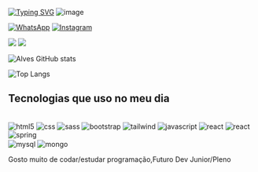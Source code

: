 [![Typing SVG](https://readme-typing-svg.herokuapp.com?font=Nunito&weight=500&pause=1000&color=2B7FFF&vCenter=true&random=false&width=435&lines=Ol%C3%A1%2C+me+chamo+Guilherme+Alves+Rodrigues;Formado+em+Developer+Full+Stack+pela+RecodePro;Formado+em+Desenvolvimento+de+Sistemas)](https://git.io/typing-svg)
![image](https://github.com/GuiAlvesR/GuiAlvesR/assets/139154854/9fa165ab-3ca9-4b5f-9408-ffa4dd517071)

[![WhatsApp](https://img.shields.io/badge/WhatsApp-25D366?style=for-the-badge&logo=whatsapp&logoColor=white)](https://wa.me/558798124966)
[![Instagram](https://img.shields.io/badge/Instagram-E4405F?style=for-the-badge&logo=instagram&logoColor=white)](https://instagram.com/guilhermealvesa17?igshid=MzNlNGNkZWQ4Mg==)<div><a href = "mailto:guialvesrodrigues15@gmail.com"><img src="https://img.shields.io/badge/-Gmail-%23333?style=for-the-badge&logo=gmail&logoColor=white" target="_blank"></a>
<a href="https://www.linkedin.com/in/guilherme-alves-rodrigues-b0562427b/" target="_blank"><img src="https://img.shields.io/badge/-LinkedIn-%230077B5?style=for-the-badge&logo=linkedin&logoColor=white" target="_blank"></a></div>

![Alves GitHub stats](https://github-readme-stats.vercel.app/api?username=GuiAlvesR&show_icons=true&theme=transparent)

![Top Langs](https://github-readme-stats.vercel.app/api/top-langs/?username=GuiAlvesR&layout=compact&theme=transparent)

## Tecnologias que uso no meu dia

<div style=" display : innline_block"><br/>
  <img align="center" alt="html5" src="https://img.shields.io/badge/HTML5-E34F26?style=for-the-badge&logo=html5&logoColor=white" />
  <img align="center" alt="css" src="https://img.shields.io/badge/CSS3-1572B6?style=for-the-badge&logo=css3&logoColor=white" />
  <img align="center" alt="sass" src="https://img.shields.io/badge/Sass-CC6699?style=for-the-badge&logo=sass&logoColor=white" />  
  <img align="center" alt="bootstrap" src="https://img.shields.io/badge/Bootstrap-563D7C?style=for-the-badge&logo=bootstrap&logoColor=white" />  
  <img align="center" alt="tailwind" src="https://img.shields.io/badge/Tailwind_CSS-38B2AC?style=for-the-badge&logo=tailwind-css&logoColor=white"/>  
  <img align="center" alt="javascript" src="https://img.shields.io/badge/JavaScript-323330?style=for-the-badge&logo=javascript&logoColor=F7DF1E" />
  <img align="center" alt="react" src="https://img.shields.io/badge/React-20232A?style=for-the-badge&logo=react&logoColor=61DAFB" />  
  <img align="center" alt="react" src="https://img.shields.io/badge/Java-ED8B00?style=for-the-badge&logo=openjdk&logoColor=white"/>  
  <img align="center" alt="spring" src="https://img.shields.io/badge/Spring-6DB33F?style=for-the-badge&logo=spring&logoColor=white"/>  
</div>
<div style=" display : innline_block">
  <img align="center" alt="mysql" src="https://img.shields.io/badge/MySQL-00000F?style=for-the-badge&logo=mysql&logoColor=white" />  
  <img align="center" alt="mongo" src="https://img.shields.io/badge/MongoDB-4EA94B?style=for-the-badge&logo=mongodb&logoColor=white"/>  
</div>

Gosto muito de codar/estudar programação,Futuro Dev Junior/Pleno
